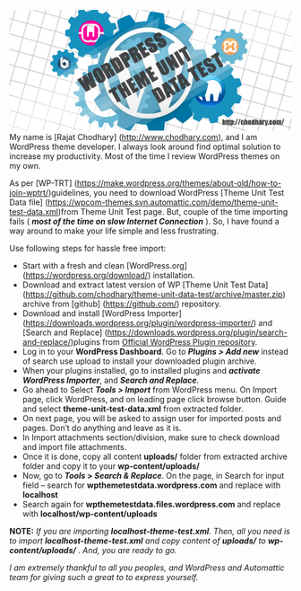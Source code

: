 [![WP Test](screenshot/screenshot.jpg)](http://www.chodhary.com)
My name is [Rajat Chodhary] (http://www.chodhary.com), and I am WordPress theme developer. I always look around find optimal solution to increase my productivity. Most of the time I review WordPress themes on my own.

As per [WP-TRT] (https://make.wordpress.org/themes/about-old/how-to-join-wptrt/)guidelines, you need to download WordPress [Theme Unit Test Data file] (https://wpcom-themes.svn.automattic.com/demo/theme-unit-test-data.xml)from Theme Unit Test page. But, couple of the time importing fails ( _**most of the time on slow Internet Connection**_ ). So, I have found a way around to make your life simple and less frustrating.

Use following steps for hassle free import:

* Start with a fresh and clean [WordPress.org] (https://wordpress.org/download/) installation.
* Download and extract latest version of WP [Theme Unit Test Data] (https://github.com/chodhary/theme-unit-data-test/archive/master.zip) archive from [github] (https://github.com/) repository.
* Download and install [WordPress Importer] (https://downloads.wordpress.org/plugin/wordpress-importer/) and [Search and Replace]  (https://downloads.wordpress.org/plugin/search-and-replace/)plugins from [Official WordPress Plugin repository](https://wordpress.org/plugins/).
* Log in to your **WordPress Dashboard**. Go to _**Plugins > Add new**_ instead of search use upload to install your downloaded plugin archive.
* When your plugins installed, go to installed plugins and _**activate WordPress Importer**_, and _**Search and Replace**_.
* Go ahead to Select _**Tools > Import**_ from WordPress menu. On Import page, click WordPress, and on leading page click browse button. Guide and select **theme-unit-test-data.xml** from extracted folder.
* On next page, you will be asked to assign user for imported posts and pages. Don’t do anything and leave as it is.
* In Import attachments section/division, make sure to check download and import file attachments.
* Once it is done, copy all content **uploads/** folder from extracted archive folder and copy it to your **wp-content/uploads/**
* Now, go to _**Tools > Search & Replace**_. On the page, in Search for input field – search for **wpthemetestdata.wordpress.com** and replace with **localhost**
* Search again for **wpthemetestdata.files.wordpress.com** and replace with **localhost/wp-content/uploads**

**NOTE:** _If you are importing **localhost-theme-test.xml**. Then, all you need is to import **localhost-theme-test.xml** and copy content of **uploads/** to **wp-content/uploads/** . And, you are ready to go._

_I am extremely thankful to all you peoples, and WordPress and Automattic team for giving such a great to to express yourself._
